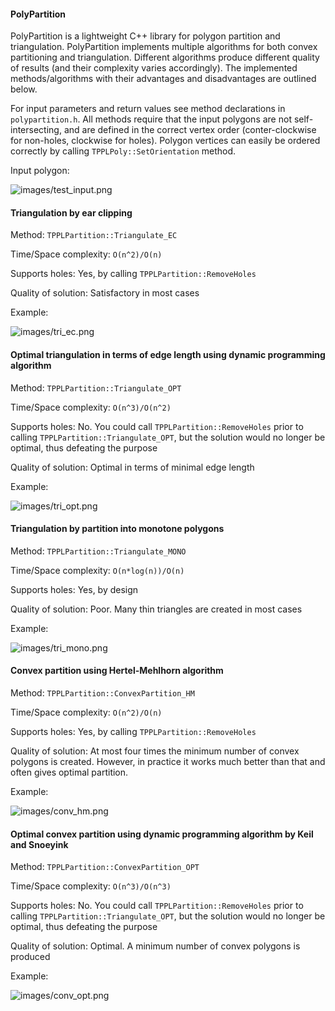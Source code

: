 #### PolyPartition

PolyPartition is a lightweight C++ library for polygon partition and triangulation. PolyPartition implements multiple algorithms for both convex partitioning and triangulation. Different algorithms produce different quality of results (and their complexity varies accordingly). The implemented methods/algorithms with their advantages and disadvantages are outlined below.

For input parameters and return values see method declarations in `polypartition.h`. All methods require that the input polygons are not self-intersecting, and are defined in the correct vertex order (conter-clockwise for non-holes, clockwise for holes). Polygon vertices can easily be ordered correctly by calling `TPPLPoly::SetOrientation` method.

Input polygon:

![images/test_input.png](images/test_input.png)

#### Triangulation by ear clipping

Method: `TPPLPartition::Triangulate_EC`

Time/Space complexity: `O(n^2)/O(n)`

Supports holes: Yes, by calling `TPPLPartition::RemoveHoles`

Quality of solution: Satisfactory in most cases

Example:

![images/tri_ec.png](images/tri_ec.png)


#### Optimal triangulation in terms of edge length using dynamic programming algorithm

Method: `TPPLPartition::Triangulate_OPT`

Time/Space complexity: `O(n^3)/O(n^2)`

Supports holes: No. You could call `TPPLPartition::RemoveHoles` prior to calling `TPPLPartition::Triangulate_OPT`, but the solution would no longer be optimal, thus defeating the purpose

Quality of solution: Optimal in terms of minimal edge length

Example:

![images/tri_opt.png](images/tri_opt.png)


#### Triangulation by partition into monotone polygons

Method: `TPPLPartition::Triangulate_MONO`

Time/Space complexity: `O(n*log(n))/O(n)`

Supports holes: Yes, by design

Quality of solution: Poor. Many thin triangles are created in most cases

Example:

![images/tri_mono.png](images/tri_mono.png)


#### Convex partition using Hertel-Mehlhorn algorithm

Method: `TPPLPartition::ConvexPartition_HM`

Time/Space complexity: `O(n^2)/O(n)`

Supports holes: Yes, by calling `TPPLPartition::RemoveHoles`

Quality of solution: At most four times the minimum number of convex polygons is created. However, in practice it works much better than that and often gives optimal partition.

Example:

![images/conv_hm.png](images/conv_hm.png)


#### Optimal convex partition using dynamic programming algorithm by Keil and Snoeyink

Method: `TPPLPartition::ConvexPartition_OPT`

Time/Space complexity: `O(n^3)/O(n^3)`

Supports holes: No. You could call `TPPLPartition::RemoveHoles` prior to calling `TPPLPartition::Triangulate_OPT`, but the solution would no longer be optimal, thus defeating the purpose

Quality of solution: Optimal. A minimum number of convex polygons is produced

Example:

![images/conv_opt.png](images/conv_opt.png)
